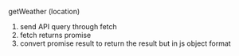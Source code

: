 getWeather (location)

1. send API query through fetch
2. fetch returns promise
3. convert promise result to return the result but in js object format

